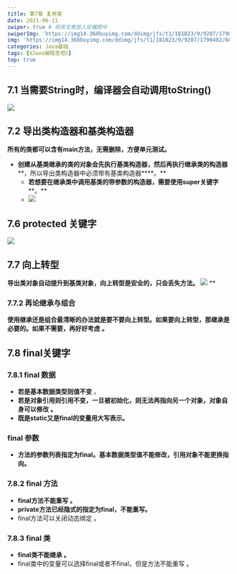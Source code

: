 ```yaml
---
title: 第7章 复用类
date: 2021-06-11
swiper: true # 将改文章放入轮播图中
swiperImg: 'https://img14.360buyimg.com/ddimg/jfs/t1/181023/9/9207/1790482/60c7fad4E392d993e/1bdf437b87215452.jpg' # 该文章在轮播图中的图片
img: 'https://img14.360buyimg.com/ddimg/jfs/t1/181023/9/9207/1790482/60c7fad4E392d993e/1bdf437b87215452.jpg' # 该文章图片，可以是本地目录下图片也可以是http://xxx图片
categories: Java基础
tags: [《Java编程思想》]
top: true
---
```


## 7.1 **当需要String时，编译器会自动调用toString()**
![](https://img12.360buyimg.com/ddimg/jfs/t1/187768/8/8156/173809/60c758caE0235709d/c47a625b496f5f12.jpg)
## 7.2 导出类构造器和基类构造器
**所有的类都可以含有main方法，无需删除，方便单元测试。**

- **创建从基类继承的类的对象会先执行基类构造器，然后再执行继承类的构造器****，所以导出类构造器中必须带有基类构造器****。**
   - **若想要在继承类中调用基类的带参数的构造器，需要使用super关键字****。**
   - ![](https://img14.360buyimg.com/ddimg/jfs/t1/193139/8/8169/55490/60c758e4E6a6e76af/a9bf8344bb31fa8d.jpg)
## 7.6 protected 关键字
![](https://img11.360buyimg.com/ddimg/jfs/t1/187016/1/8186/58893/60c7591bEee00236c/a0654b60d7f66a72.jpg)
## 7.7 向上转型 
**导出类对象自动提升到基类对象，向上转型是安全的，只会丢失方法。**
**![](https://img10.360buyimg.com/ddimg/jfs/t1/184299/24/9164/118703/60c75937E35962a8e/609ac1042d2790ce.jpg)**
**
### 7.7.2 再论继承与组合
**使用继承还是组合最清晰的办法就是要不要向上转型。如果要向上转型，那继承是必要的。如果不需要，再好好考虑** **。**
## 7.8 final关键字
### 7.8.1 final 数据

- **若是基本数据类型则值不变** 。
- **若是对象引用则引用不变，一旦被初始化，则无法再指向另一个对象，对象自身可以修改** **。**
- **既是static又是final的变量用大写表示。**
###  final 参数

- **方法的参数列表指定为final。基本数据类型值不能修改，引用对象不能更换指向。**
### 7.8.2 final 方法

- **final方法不能重写** **。**
- **private方法已经隐式的指定为final，不能重写。**
- final方法可以关闭动态绑定 。
### 7.8.3 final 类

- **final类不能继承** **。**
- final类中的变量可以选择final或者不final，但是方法不能重写 。
